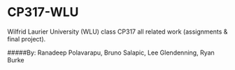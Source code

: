 CP317-WLU
==================

Wilfrid Laurier University (WLU) class CP317 all related work (assignments & final project).

#####By: Ranadeep Polavarapu, Bruno Salapic, Lee Glendenning, Ryan Burke
